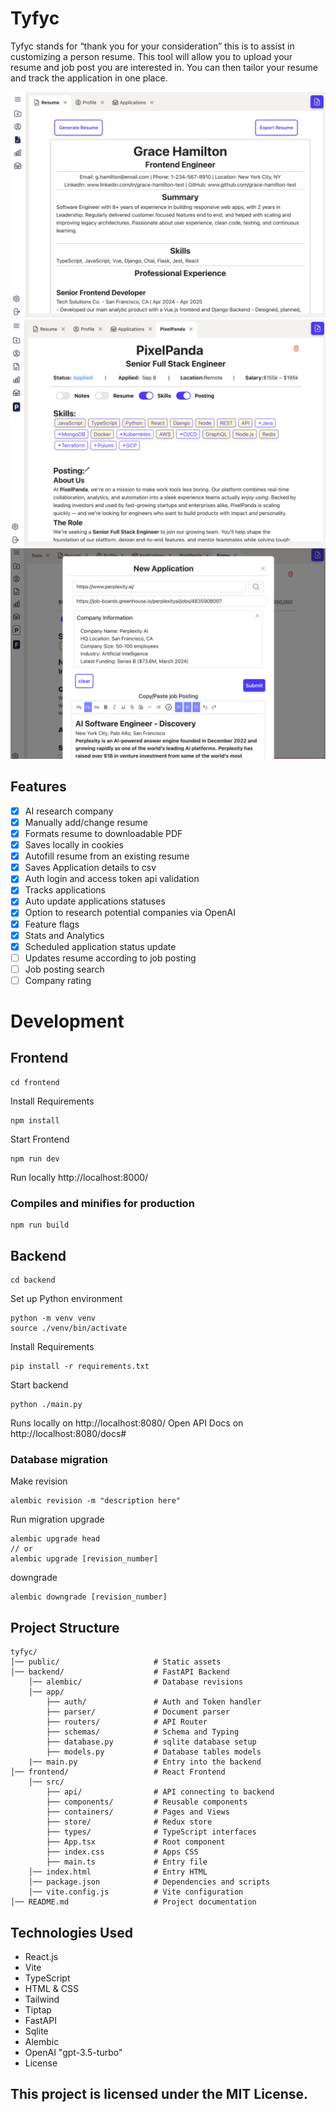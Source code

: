 # Tyfyc

Tyfyc stands for “thank you for your consideration” this is to assist in customizing a person resume. This tool will allow you to upload your resume and job post you are interested in. You can then tailor your resume and track the application in one place.

![Alt text](public/tyfyc-resume.png)
![Alt text](public/tyfyc-posting.png)
![Alt text](public/tyfyc-research.png)

## Features

- [x] AI research company
- [x] Manually add/change resume
- [x] Formats resume to downloadable PDF
- [x] Saves locally in cookies
- [x] Autofill resume from an existing resume
- [x] Saves Application details to csv
- [x] Auth login and access token api validation
- [x] Tracks applications
- [x] Auto update applications statuses
- [x] Option to research potential companies via OpenAI
- [x] Feature flags
- [x] Stats and Analytics
- [x] Scheduled application status update
- [ ] Updates resume according to job posting
- [ ] Job posting search
- [ ] Company rating

# Development

## Frontend

```
cd frontend
```

Install Requirements

```
npm install
```

Start Frontend

```
npm run dev
```

Run locally http://localhost:8000/

### Compiles and minifies for production

```
npm run build
```

## Backend

```
cd backend
```

Set up Python environment

```
python -m venv venv
source ./venv/bin/activate
```

Install Requirements

```
pip install -r requirements.txt
```

Start backend

```
python ./main.py
```

Runs locally on http://localhost:8080/
Open API Docs on http://localhost:8080/docs#

### Database migration

Make revision

```
alembic revision -m "description here"
```

Run migration
upgrade

```
alembic upgrade head
// or
alembic upgrade [revision_number]
```

downgrade

```
alembic downgrade [revision_number]
```

## Project Structure

```
tyfyc/
│── public/                     # Static assets
│── backend/                    # FastAPI Backend
    │── alembic/                # Database revisions
    │── app/
        ├── auth/               # Auth and Token handler
        ├── parser/             # Document parser
        ├── routers/            # API Router
        ├── schemas/            # Schema and Typing
        ├── database.py         # sqlite database setup
        ├── models.py           # Database tables models
    |── main.py                 # Entry into the backend
│── frontend/                   # React Frontend
    │── src/
        ├── api/                # API connecting to backend
        ├── components/         # Reusable components
        ├── containers/         # Pages and Views
        ├── store/              # Redux store
        ├── types/              # TypeScript interfaces
        ├── App.tsx             # Root component
        ├── index.css           # Apps CSS
        ├── main.ts             # Entry file
    │── index.html              # Entry HTML
    │── package.json            # Dependencies and scripts
    │── vite.config.js          # Vite configuration
│── README.md                   # Project documentation
```

## Technologies Used

- React.js
- Vite
- TypeScript
- HTML & CSS
- Tailwind
- Tiptap
- FastAPI
- Sqlite
- Alembic
- OpenAI "gpt-3.5-turbo"
- License

## This project is licensed under the MIT License.
